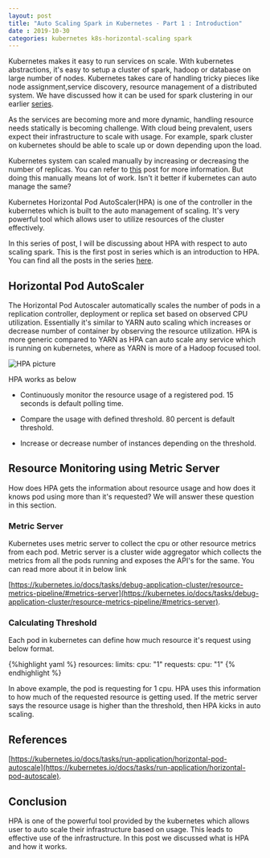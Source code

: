 ```yaml
---
layout: post
title: "Auto Scaling Spark in Kubernetes - Part 1 : Introduction"
date : 2019-10-30
categories: kubernetes k8s-horizontal-scaling spark
---
```

Kubernetes makes it easy to run services on scale. With kubernetes abstractions, it's easy to setup a cluster of spark, hadoop or database on large number of nodes. Kubernetes takes care of handling tricky pieces like node assignment,service discovery, resource management of a distributed system. We have discussed how it can be used for spark clustering in our earlier [series](/categories/kubernetes-series).

As the services are becoming more and more dynamic, handling resource needs statically is becoming challenge. With cloud being prevalent, users expect their infrastructure to scale with usage. For example, spark cluster on kubernetes should be able to scale up or down depending upon the load.

Kubernetes system can scaled manually by increasing or decreasing the number of replicas. You can refer to [this](/scaling-spark-with-kubernetes-part-7) post for more information. But doing this manually means lot of work. Isn't it better if kubernetes can auto manage the same?

Kubernetes Horizontal Pod AutoScaler(HPA) is one of the controller in the kubernetes which is built to the auto management of scaling. It's very powerful tool which allows user to utilize resources of the cluster effectively.

In this series of post, I will be discussing about  HPA with respect to auto scaling spark. This is the first post in series which is an introduction to HPA. You can find all the posts in the series [here](/categories/k8s-horizontal-scaling).


## Horizontal Pod AutoScaler
The Horizontal Pod Autoscaler automatically scales the number of pods in a replication controller, deployment or replica set based on observed CPU utilization. Essentially it's similar to YARN auto scaling which increases or decrease number of container by observing the resource utilization. HPA is more generic compared to YARN as HPA can auto scale any service which is running on kubernetes, where as YARN is more of a Hadoop focused tool.

![HPA picture](https://d33wubrfki0l68.cloudfront.net/4fe1ef7265a93f5f564bd3fbb0269ebd10b73b4e/1775d/images/docs/horizontal-pod-autoscaler.svg)


HPA works as below

* Continuously monitor the resource usage of a registered pod. 15 seconds is default polling time.

* Compare the usage with defined threshold. 80 percent is default threshold.

* Increase or decrease number of instances depending on the threshold.


## Resource Monitoring using Metric Server

How does HPA gets the information about resource usage and how does it knows pod using more than it's requested? We will answer these question in this section.


### Metric Server

Kubernetes uses metric server to collect the cpu or other resource metrics from each pod. Metric server is a cluster wide aggregator which collects the metrics from all the pods running and exposes the API's for the same. You can read more about it in below link

[https://kubernetes.io/docs/tasks/debug-application-cluster/resource-metrics-pipeline/#metrics-server](https://kubernetes.io/docs/tasks/debug-application-cluster/resource-metrics-pipeline/#metrics-server).



### Calculating Threshold

Each pod in kubernetes can define how much resource it's request using below format.

{%highlight yaml %}
resources:
  limits:
    cpu: "1"
  requests:
    cpu: "1" 
{% endhighlight %}

In above example, the pod is requesting for 1 cpu. HPA uses this information to how much of the requested resource is getting used. If the metric server says the resource usage is higher than the threshold, then HPA kicks in auto scaling.
 
## References

[https://kubernetes.io/docs/tasks/run-application/horizontal-pod-autoscale](https://kubernetes.io/docs/tasks/run-application/horizontal-pod-autoscale).


## Conclusion
HPA is one of the powerful tool provided by the kubernetes which allows user to auto scale their infrastructure based on usage. This leads to effective use of the infrastructure. In this post we discussed what is HPA and how it works.
